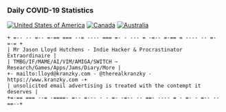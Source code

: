 ### Daily COVID-19 Statistics

[![United States of America](https://corona.kranzky.com/am/na/us/badge.svg)](https://corona.kranzky.com?region=am&subregion=na&country=us)
[![Canada](https://corona.kranzky.com/am/na/ca/badge.svg)](https://corona.kranzky.com?region=am&subregion=na&country=ca)
[![Australia](https://corona.kranzky.com/oc/anz/au/badge.svg)](https://corona.kranzky.com?region=oc&subregion=anz&country=au)

```
+ =-- -- =-- =-== === --= ---- === =- - --- = -=-- =-== = ---- -- =- =-= +
| Mr Jason Lloyd Hutchens - Indie Hacker & Procrastinator Extraordinaire |
| TMBG/IF/MAME/AI/VIM/AMIGA/SWITCH ~ Research/Games/Apps/Jams/Diary/More |
+- mailto:lloyd@kranzky.com - @therealkranzky - https://www.kranzky.com -+
| unsolicited email advertising is treated with the contempt it deserves |
+=-== === --= -====- =-- =--- - - =- -=-- -- ==- ---- = - =- - =-- --==--+
```
